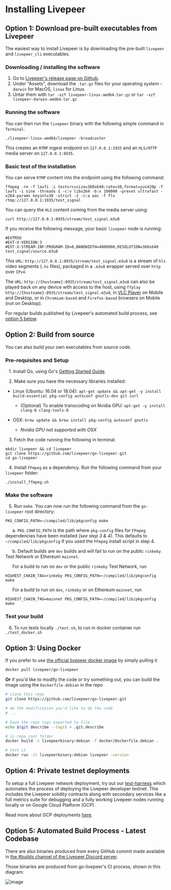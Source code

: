 # Installing Livepeer

## Option 1: Download pre-built executables from Livepeer

The easiest way to install Livepeer is by downloading the pre-built `livepeer` and `livepeer_cli` executables.

### Downloading / installing the software

1. Go to [Livepeer's release page on Github](https://github.com/livepeer/go-livepeer/releases).
2. Under "Assets", download the `.tar.gz` files for your operating system - `darwin` for MacOS, `linux` for Linux.
3. Untar them with `tar -xzf livepeer-linux-amd64.tar.gz` or `tar -xzf livepeer-darwin-amd64.tar.gz`

### Running the software

You can then run the `livepeer` binary with the following simple command in `Terminal`.
```
./livepeer-linux-amd64/livepeer -broadcaster
```
This creates an `RTMP` ingest endpoint on `127.0.0.1:1935` and an `HLS/HTTP` media server on `127.0.0.1:8935`.

### Basic test of the installation

You can serve `RTMP` content into the endpoint using the following command:
```
ffmpeg -re -f lavfi -i testsrc=size=360x640:rate=30,format=yuv420p -f lavfi -i sine -threads 1 -c:v libx264 -b:v 100000 -preset ultrafast -x264-params keyint=30 -strict -2 -c:a aac -f flv rtmp://127.0.0.1:1935/test_signal
```
You can query the `HLS` content coming from the media server using:
```
curl http://127.0.0.1:8935/stream/test_signal.m3u8
```
If you receive the following message, your basic `livepeer` node is running:
```
#EXTM3U
#EXT-X-VERSION:3
#EXT-X-STREAM-INF:PROGRAM-ID=0,BANDWIDTH=4000000,RESOLUTION=360x640
test_signal/source.m3u8
```
This `URL`: `http://127.0.0.1:8935/stream/test_signal.m3u8` is a stream of `hls` video segments (`.hs` files), packaged in a `.m3u8` wrapper served over `http` over `IPv4`.

The `URL`: `http://{hostname}:8935/stream/test_signal.m3u8` can also be played back on any device with access to the host, using `ffplay http://{hostname}:8935/stream/test_signal.m3u8`, in [VLC Player](https://www.videolan.org/vlc/index.html) on Mobile and Desktop, or in `Chromium-based` and `Firefox-based` browsers on Mobile (not on Desktop).

For regular builds published by Livepeer's automated build process, see [option 5 below](#option-5-automated-build-process---latest-codebase).

## Option 2: Build from source

You can also build your own executables from source code.

### Pre-requisites and Setup

&ensp; 1\. Install Go, using Go's [Getting Started Guide](https://golang.org/doc/install).

&ensp; 2\. Make sure you have the necessary libraries installed:

 * Linux (Ubuntu: 16.04 or 18.04): `apt-get update && apt-get -y install build-essential pkg-config autoconf gnutls-dev git curl`
	 * (Optional) To enable transcoding on Nvidia GPU: `apt-get -y install clang-8 clang-tools-8`

 * OSX: `brew update && brew install pkg-config autoconf gnutls`
	 * *Nvidia GPU not supported with OSX*

&ensp; 3\. Fetch the code running the following in terminal:

```
mkdir livepeer && cd livepeer
git clone https://github.com/livepeer/go-livepeer.git
cd go-livepeer
```

&ensp; 4\. Install `FFmpeg` as a dependency.  Run the following command from your `livepeer` folder:
```
./install_ffmpeg.sh 
```

### Make the software

&ensp; 5\. Run `make`. You can now run the following command from the `go-livepeer` root directory:
```
PKG_CONFIG_PATH=~/compiled/lib/pkgconfig make
```

&ensp; &ensp; a\. `PKG_CONFIG_PATH` is the path where `pkg-config` files for `FFmpeg` dependencies have been installed _(see step 3 & 4)_. This defaults to `~/compiled/lib/pkgconfig` if you used the `FFmpeg` install script in step 4.

&ensp; &ensp; b\. Default builds are `dev` builds and will fail to run on the public `rinkeby` Test Network or Ethereum `mainnet`.

&ensp; &ensp; For a build to run on `dev` or the public `rinkeby` Test Network, run
```
HIGHEST_CHAIN_TAG=rinkeby PKG_CONFIG_PATH=~/compiled/lib/pkgconfig make
```

&ensp; &ensp; For a build to run on `dev`, `rinkeby` or on Ethereum `mainnet`, run
```
HIGHEST_CHAIN_TAG=mainnet PKG_CONFIG_PATH=~/compiled/lib/pkgconfig make
```

### Test your build

&ensp; 6\. To run tests locally `./test.sh`, to run in docker container run `./test_docker.sh`

## Option 3: Using Docker

If you prefer to use [the official livepeer docker image](https://hub.docker.com/r/livepeer/go-livepeer) by simply pulling it

```bash
docker pull livepeer/go-livepeer
```

**Or** if you'd like to modify the code or try something out, you can build the image using the `Dockerfile.debian` in the repo

```bash
# clone this repo
git clone https://github.com/livepeer/go-livepeer.git

# do the modification you'd like to do the code
# ...

# have the repo tags exported to file
echo $(git describe --tags) > .git.describe

# in repo root folder
docker build -t livepeerbinary:debian -f docker/Dockerfile.debian .

# test it
docker run -it livepeerbinary:debian livepeer -version
```

## Option 4: Private testnet deployments

To setup a full Livepeer network deployment, try out our [test-harness](https://github.com/livepeer/test-harness) which automates the process of deploying the Livepeer developer testnet. This includes the Livepeer solidity contracts along with secondary services like a full metrics suite for debugging and a fully working Livepeer nodes running locally or on Google Cloud Platform (GCP).

Read more about GCP deployments [here](https://github.com/livepeer/test-harness/blob/master/docs/demo.md).

## Option 5: Automated Build Process - Latest Codebase

There are also binaries produced from every GitHub commit made available in [the #builds channel of the Livepeer Discord server](https://discord.gg/drApskX).

Those binaries are produced from go-livepeer's CI process, shown in this diagram:

![image](https://user-images.githubusercontent.com/257909/58923612-3709a800-86f5-11e9-838b-6202f296bce8.png)
